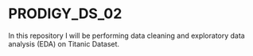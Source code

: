 # PRODIGY_DS_02
In this repository I will be performing data cleaning and exploratory data analysis (EDA) on Titanic Dataset.
